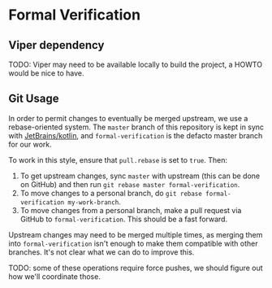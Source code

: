 # Formal Verification

## Viper dependency

TODO: Viper may need to be available locally to build the
project, a HOWTO would be nice to have.

## Git Usage

In order to permit changes to eventually be merged upstream,
we use a rebase-oriented system.  The `master` branch of
this repository is kept in sync with [JetBrains/kotlin][0],
and `formal-verification` is the defacto master branch for
our work.

To work in this style, ensure that `pull.rebase` is set to
`true`.  Then:

1. To get upstream changes, sync `master` with upstream
   (this can be done on GitHub) and then run `git rebase master formal-verification`.
3. To move changes to a personal branch, do `git rebase formal-verification my-work-branch`.
4. To move changes from a personal branch, make a pull request
   via GitHub to `formal-verification`.  This should be a
   fast forward.

Upstream changes may need to be merged multiple times, as
merging them into `formal-verification` isn't enough to make
them compatible with other branches.  It's not clear what we
can do to improve this.

TODO: some of these operations require force pushes, we should
figure out how we'll coordinate those.

[0]: https://github.com/JetBrains/kotlin

